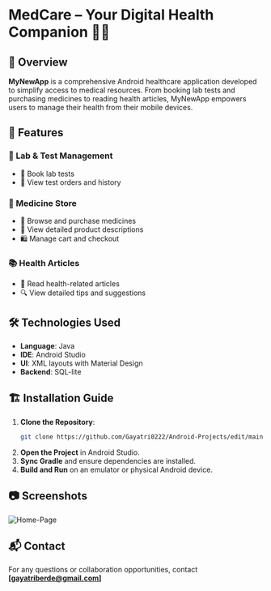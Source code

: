 # MedCare – Your Digital Health Companion 🏥💊

## 📌 Overview

**MyNewApp** is a comprehensive Android healthcare application developed to simplify access to medical resources. From booking lab tests and purchasing medicines to reading health articles, MyNewApp empowers users to manage their health from their mobile devices.

## 🚀 Features

### 🧪 Lab & Test Management
- 📅 Book lab tests
- 📜 View test orders and history

### 💊 Medicine Store
- 🛒 Browse and purchase medicines
- 🧾 View detailed product descriptions
- 🛍️ Manage cart and checkout

### 📚 Health Articles
- 📖 Read health-related articles
- 🔍 View detailed tips and suggestions

## 🛠️ Technologies Used
- **Language**: Java
- **IDE**: Android Studio
- **UI**: XML layouts with Material Design
- **Backend**: SQL-lite

## 🏗️ Installation Guide
1. **Clone the Repository**:
   ```bash
   git clone https://github.com/Gayatri0222/Android-Projects/edit/main/MedCare.git
   ```
2. **Open the Project** in Android Studio.
3. **Sync Gradle** and ensure dependencies are installed.
4. **Build and Run** on an emulator or physical Android device.

## 📷 Screenshots
![Home-Page](https://github.com/user-attachments/assets/96f3710b-fa7f-4daf-a73a-cd6a34d50792)


## 📬 Contact
For any questions or collaboration opportunities, contact **[gayatriberde@gmail.com]**
